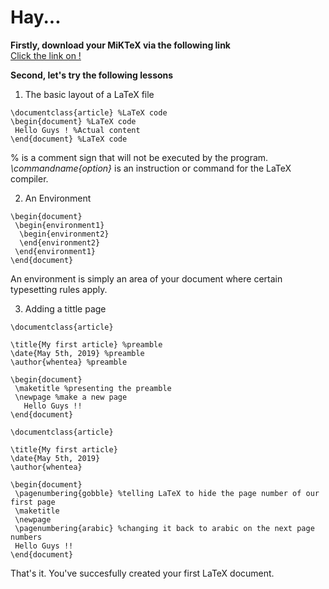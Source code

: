 # Hay...  
**Firstly, download your MiKTeX via the following link**  
[Click the link on !](https://miktex.org/download)

**Second, let's try the following lessons** 

1. The basic layout of a LaTeX file  
```
\documentclass{article} %LaTeX code
\begin{document} %LaTeX code
 Hello Guys ! %Actual content
\end{document} %LaTeX code
```  
% is a comment sign that will not be executed by the program.  
_\commandname{option}_ is an instruction or command for the LaTeX compiler.
  
2. An Environment  
```
\begin{document}
 \begin{environment1}
  \begin{environment2}
  \end{environment2}
 \end{environment1}
\end{document}
```   
An environment is simply an area of your document where certain typesetting rules apply.

3. Adding a tittle page  
```
\documentclass{article}

\title{My first article} %preamble
\date{May 5th, 2019} %preamble
\author{whentea} %preamble

\begin{document}
 \maketitle %presenting the preamble
 \newpage %make a new page
   Hello Guys !!
\end{document}
```
  
```
\documentclass{article}

\title{My first article}
\date{May 5th, 2019}
\author{whentea}

\begin{document}
 \pagenumbering{gobble} %telling LaTeX to hide the page number of our first page
 \maketitle
 \newpage
 \pagenumbering{arabic} %changing it back to arabic on the next page numbers
 Hello Guys !!
\end{document}
```
That's it. You've succesfully created your first LaTeX document. 




